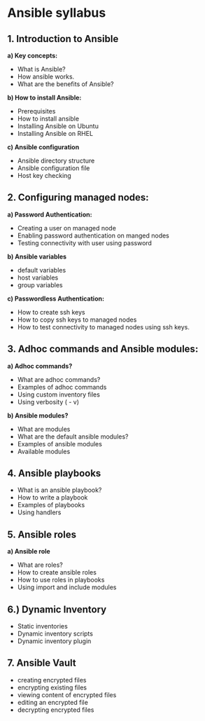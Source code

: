 # **Ansible syllabus**

## 1. Introduction to Ansible
**a) Key concepts:**
- What is Ansible?
- How ansible works.
- What are the benefits of Ansible?

**b) How to install Ansible:**
- Prerequisites
- How to install ansible
- Installing Ansible on Ubuntu
- Installing Ansible on RHEL

**c) Ansible configuration**
- Ansible directory structure
- Ansible configuration file
- Host key checking

## 2. Configuring managed nodes:
 **a) Password Authentication:**
- Creating a user on managed node
- Enabling password authentication on manged nodes
- Testing connectivity with user using password

**b) Ansible variables**
- default variables
- host variables
- group variables

**c) Passwordless Authentication:**
- How to create ssh keys
- How to copy ssh keys to managed nodes
- How to test connectivity to managed nodes using ssh keys.

## 3. Adhoc commands and Ansible modules:
**a) Adhoc commands?**
- What are adhoc commands?
- Examples of adhoc commands
- Using custom inventory files
- Using verbosity ( - v)

**b) Ansible modules?**
- What are modules
- What are the default ansible modules?
- Examples of ansible modules
- Available modules

## 4. Ansible playbooks
- What is an ansible playbook?
- How to write a playbook
- Examples of playbooks
- Using handlers

## 5. Ansible roles 
**a) Ansible role**
- What are roles?
- How to create ansible roles
- How to use roles in playbooks
- Using import and include modules

## 6.) Dynamic Inventory
- Static inventories
- Dynamic inventory scripts
- Dynamic inventory plugin

## 7. Ansible Vault
- creating encrypted files
- encrypting existing files
- viewing content of encrypted files
- editing an encrypted file
- decrypting encrypted files

